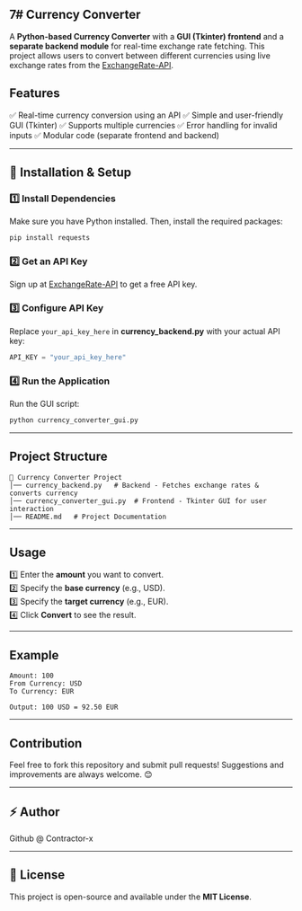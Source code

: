7# Currency Converter
---
A **Python-based Currency Converter** with a **GUI (Tkinter) frontend** and a **separate backend module** for real-time exchange rate fetching. This project allows users to convert between different currencies using live exchange rates from the [ExchangeRate-API](https://www.exchangerate-api.com/).

## Features
✅ Real-time currency conversion using an API
✅ Simple and user-friendly GUI (Tkinter)
✅ Supports multiple currencies
✅ Error handling for invalid inputs
✅ Modular code (separate frontend and backend)

---

## 🚀 Installation & Setup

### 1️⃣ Install Dependencies
Make sure you have Python installed. Then, install the required packages:
```sh
pip install requests
```

### 2️⃣ Get an API Key
Sign up at [ExchangeRate-API](https://www.exchangerate-api.com/) to get a free API key.

### 3️⃣ Configure API Key
Replace `your_api_key_here` in **currency_backend.py** with your actual API key:
```python
API_KEY = "your_api_key_here"
```

### 4️⃣ Run the Application
Run the GUI script:
```sh
python currency_converter_gui.py
```

---

## Project Structure
```
📁 Currency Converter Project
│── currency_backend.py   # Backend - Fetches exchange rates & converts currency
│── currency_converter_gui.py  # Frontend - Tkinter GUI for user interaction
│── README.md   # Project Documentation
```

---

## Usage
1️⃣ Enter the **amount** you want to convert.  
2️⃣ Specify the **base currency** (e.g., USD).  
3️⃣ Specify the **target currency** (e.g., EUR).  
4️⃣ Click **Convert** to see the result.  

---

## Example
```
Amount: 100
From Currency: USD
To Currency: EUR

Output: 100 USD = 92.50 EUR
```

---

##  Contribution
Feel free to fork this repository and submit pull requests! Suggestions and improvements are always welcome. 😊

---
<!-- 12345678901234567  -->
## ⚡ Author
Github @ Contractor-x


---

## 📜 License
This project is open-source and available under the **MIT License**.

